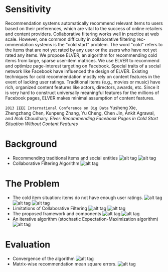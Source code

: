 Sensitivity
===========

Recommendation systems automatically recommend relevant items to users based on their preferences, which are vital to the success of online retailers and content providers. Collaborative filtering works well in practice at web scale. However, one common difficulty in collaborative filtering rec- ommendation systems is the "cold start" problem. The word "cold" refers to the items that are not yet rated by any user or the users who have not yet rated any items. We propose ELVER, an algorithm for recommending cold items from large, sparse user-item matrices. We use ELVER to recommend and optimize page-interest targeting on Facebook. Special traits of a social network like Facebook have influenced the design of ELVER. Existing techniques for cold recommendation mostly rely on content features in the event of lacking user ratings. Traditional items (e.g., movies or music) have rich, organized content features like actors, directors, awards, etc. Since it is very hard to construct universally meaningful features for the millions of Facebook pages, ELVER makes minimal assumption of content features.

``2013 IEEE International Conference on Big Data`` Yusheng Xie, Zhengzhang Chen, Kunpeng Zhang, Yu Cheng, Chen Jin, Ankit Agrawal, and Alok Choudhary. *Elver: Recommending Facebook Pages in Cold Start Situation Without Content Features*


Background
==========

* Recommending traditional items and social entities
![alt tag](https://raw.github.com/yvesx/Sensitivity/master/imgs/1.png)
![alt tag](https://raw.github.com/yvesx/Sensitivity/master/imgs/2.png)
* Collaborative Filtering Algorithm
![alt tag](https://raw.github.com/yvesx/Sensitivity/master/imgs/3.png)

The Problem
===========

* The cold item situation: items do not have enough user ratings.
![alt tag](https://raw.github.com/yvesx/Sensitivity/master/imgs/4.png)
![alt tag](https://raw.github.com/yvesx/Sensitivity/master/imgs/5.png)
![alt tag](https://raw.github.com/yvesx/Sensitivity/master/imgs/6.png)
* Limitations of Collaborative Filtering
![alt tag](https://raw.github.com/yvesx/Sensitivity/master/imgs/7.png)
![alt tag](https://raw.github.com/yvesx/Sensitivity/master/imgs/8.png)
* The proposed framework and components
![alt tag](https://raw.github.com/yvesx/Sensitivity/master/imgs/9.png)
![alt tag](https://raw.github.com/yvesx/Sensitivity/master/imgs/10.png)
* An iterative algorithm (stochastic Expectation-Maximization algorithm)
![alt tag](https://raw.github.com/yvesx/Sensitivity/master/imgs/11.png)

Evaluation
==========
* Convergence of the algorithm
![alt tag](https://raw.github.com/yvesx/Sensitivity/master/imgs/12.png)
* Matrix-wise recommendation mean square errors.
![alt tag](https://raw.github.com/yvesx/Sensitivity/master/imgs/13.png)
